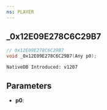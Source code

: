 ```yaml
---
ns: PLAYER
---
```

## _0x12E09E278C6C29B7

```c
// 0x12E09E278C6C29B7
void _0x12E09E278C6C29B7(Any p0);
```

```
NativeDB Introduced: v1207
```

## Parameters
* **p0**:
